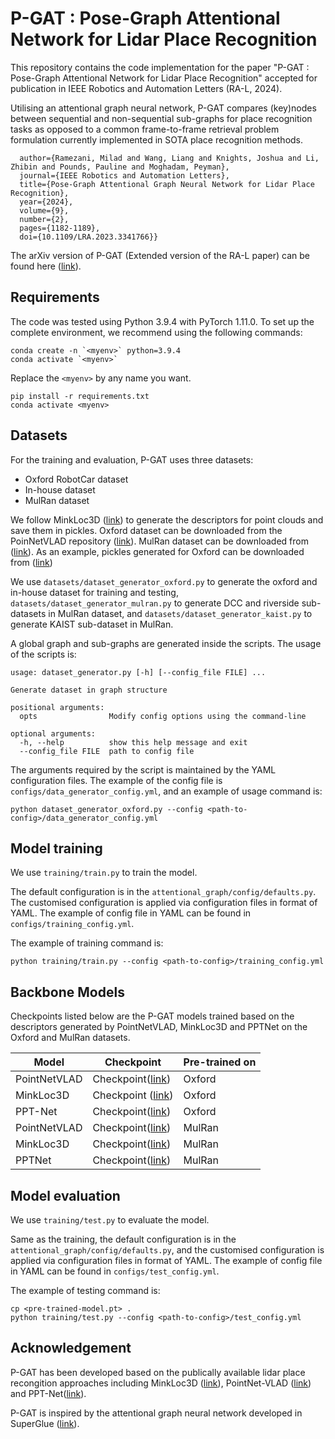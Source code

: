 # P-GAT : Pose-Graph Attentional Network for Lidar Place Recognition

This repository contains the code implementation for the paper "P-GAT : Pose-Graph Attentional Network for Lidar Place Recognition" accepted for publication in IEEE Robotics and Automation Letters (RA-L, 2024).

Utilising an attentional graph neural network, P-GAT compares (key)nodes between sequential and non-sequential sub-graphs for place recognition tasks as opposed to a common frame-to-frame retrieval problem formulation currently implemented in SOTA place recognition methods.

```@ARTICLE{ramezani2023pose,
  author={Ramezani, Milad and Wang, Liang and Knights, Joshua and Li, Zhibin and Pounds, Pauline and Moghadam, Peyman},
  journal={IEEE Robotics and Automation Letters}, 
  title={Pose-Graph Attentional Graph Neural Network for Lidar Place Recognition}, 
  year={2024},
  volume={9},
  number={2},
  pages={1182-1189},
  doi={10.1109/LRA.2023.3341766}}
  ```

The arXiv version of P-GAT (Extended version of the RA-L paper) can be found here ([link](https://arxiv.org/abs/2309.00168)).

## Requirements
The code was tested using Python 3.9.4 with PyTorch 1.11.0. To set up the complete environment, we recommend using the following commands:
```
conda create -n `<myenv>` python=3.9.4
conda activate `<myenv>`
```
Replace the `<myenv>` by any name you want.
```
pip install -r requirements.txt
conda activate <myenv>
```

## Datasets
For the training and evaluation, P-GAT uses three datasets: 
- Oxford RobotCar dataset
- In-house dataset
- MulRan dataset

We follow MinkLoc3D ([link](https://github.com/jac99/MinkLoc3D)) to generate the descriptors for point clouds and save them in pickles. Oxford dataset can be downloaded from the PoinNetVLAD repository ([link](https://github.com/mikacuy/pointnetvlad)). MulRan dataset can be downloaded from ([link](https://sites.google.com/view/mulran-pr/dataset)). As an example, pickles generated for Oxford can be downloaded from ([link](https://www.dropbox.com/home/P-GAT/oxford_pickles))

We use `datasets/dataset_generator_oxford.py` to generate the oxford and in-house dataset for training and testing, `datasets/dataset_generator_mulran.py` to generate DCC and riverside sub-datasets in MulRan dataset, and `datasets/dataset_generator_kaist.py` to generate KAIST sub-dataset in MulRan. 

A global graph and sub-graphs are generated inside the scripts.
The usage of the scripts is:
```
usage: dataset_generator.py [-h] [--config_file FILE] ...

Generate dataset in graph structure

positional arguments:
  opts                Modify config options using the command-line

optional arguments:
  -h, --help          show this help message and exit
  --config_file FILE  path to config file
```
The arguments required by the script is maintained by the YAML configuration files. The example of the config file is `configs/data_generator_config.yml`, and an example of usage command is:
```
python dataset_generator_oxford.py --config <path-to-config>/data_generator_config.yml
```

## Model training
We use `training/train.py` to train the model. 

The default configuration is in the `attentional_graph/config/defaults.py`.
The customised configuration is applied via configuration files in format of YAML. 
The example of config file in YAML can be found in `configs/training_config.yml`.

The example of training command is:
```
python training/train.py --config <path-to-config>/training_config.yml
```

## Backbone Models
Checkpoints listed below are the P-GAT models trained based on the descriptors generated by PointNetVLAD, MinkLoc3D and PPTNet on the Oxford and MulRan datasets.

| Model      | Checkpoint | Pre-trained on |
| ----------- | ----------- | ----------- |
| PointNetVLAD      | Checkpoint([link](https://www.dropbox.com/home/P-GAT/models?preview=pgat_pointnetvlad_oxford.pt))       | Oxford |
| MinkLoc3D   | Checkpoint ([link](https://www.dropbox.com/home/P-GAT/models?preview=pgat_minkloc3d_oxford.pt))       | Oxford |
| PPT-Net   | Checkpoint([link](https://www.dropbox.com/home/P-GAT/models?preview=pgat_pptnet_oxford.pt))        | Oxford |
| PointNetVLAD   | Checkpoint([link](https://www.dropbox.com/home/P-GAT/models?preview=pgat_pointnetvlad_mulran.pt))        | MulRan |
| MinkLoc3D   | Checkpoint([link](https://www.dropbox.com/home/P-GAT/models?preview=pgat_minkloc3d_mulran.pt))        | MulRan |
| PPTNet   | Checkpoint([link](https://www.dropbox.com/home/P-GAT/models?preview=pgat_pptnet_mulran.pt))        | MulRan |


## Model evaluation
We use `training/test.py` to evaluate the model.

Same as the training, the default configuration is in the `attentional_graph/config/defaults.py`,
and the customised configuration is applied via configuration files in format of YAML. 
The example of config file in YAML can be found in `configs/test_config.yml`.

The example of testing command is:
```
cp <pre-trained-model.pt> .
python training/test.py --config <path-to-config>/test_config.yml
```
## Acknowledgement
P-GAT has been developed based on the publically available lidar place recongition approaches including MinkLoc3D ([link](https://github.com/jac99/MinkLoc3D)), PointNet-VLAD ([link](https://github.com/mikacuy/pointnetvlad)) and PPT-Net([link](https://github.com/fpthink/PPT-Net)).

P-GAT is inspired by the attentional graph neural network developed in SuperGlue ([link](https://github.com/magicleap/SuperGluePretrainedNetwork)).